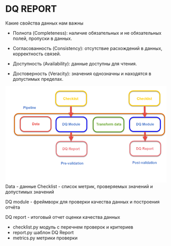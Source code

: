 # DQ REPORT

Какие свойства данных нам важны

- Полнота (Completeness): наличие обязательных и не обязательных полей, пропуски в данных.

- Согласованность (Consistency): отсутствие расхождений в данных, корректность связей.

- Доступность (Availability): данные доступны для чтения.

- Достоверность (Veracity): значения однозначны и находятся в допустимых пределах.

![text](https://github.com/vetak8/ml_sim/blob/main/medium/07_data_quality/pipeline.png)
Data - данные
Checklist - список метрик, проверяемых значений и допустимых значений

DQ module - фреймворк для проверки качества данных и построения отчёта

DQ report - итоговый отчет оценки качества данных


- checklist.py
  модуль с перечнем проверок и критериев
- report.py
  шаблон DQ Report
- metrics.py
  метрики проверки